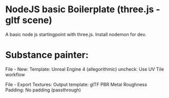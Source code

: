 # NodeJS basic Boilerplate (three.js - gltf scene)

A basic node js startingpoint with three.js. Install nodemon for dev.

# Substance painter:

File - New:
Template: Unreal Engine 4 (allegorithmic)
uncheck: Use UV Tile workflow

File - Export Textures:
Output template: glTF PBR Metal Roughness
Padding: No padding (passthrough)
